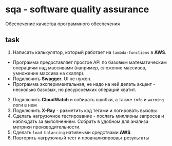 # sqa - software quality assurance
Обеспечение качества программного обеспечения

## task
1. Написать калькулятор, который работает на `lambda-functions` в **AWS**.
  - Программа предоставляет простое API по базовым математическим операциям над массивами (например, сложение массивов, умножение массива на скаляр).
  - Подключить **Swagger**. UI не нужен.
  - Программа экспериментальная, не надо на ней делать акцент - несколько базовых, но ресурсоемких операций хватит.
2. Подключить **CloudWatch** и собирать ошибки, а также `info` и `warning` логи в нем
3. Подключить **X-Ray** - разметить код тегами и логировать вызовы
4. Сделать нагрузочное тестирование - послать миллионы запросов и наблюдать за выполнением. Собрать в удобном для анализа метрики производительности.
5. Сделать `load balancing` нативными средствами **AWS**.
6. Повторить нагрузочный тест и проанализироваьт результаты
